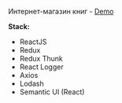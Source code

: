 Интернет-магазин книг - [Demo](https://shop2-2fbe3.firebaseapp.com/)


**Stack:**

* ReactJS
* Redux
* Redux Thunk
* React Logger
* Axios
* Lodash
* Semantic UI (React)
